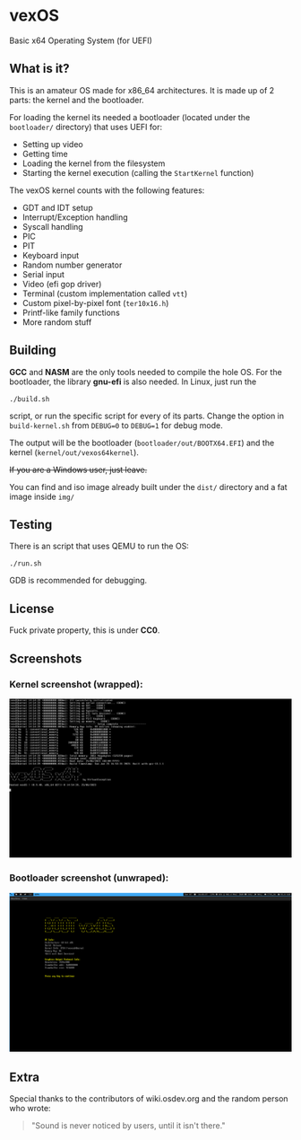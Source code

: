 # vexOS
Basic x64 Operating System (for UEFI)

## What is it?

This is an amateur OS made for x86_64 architectures.
It is made up of 2 parts: the kernel and the bootloader.

For loading the kernel its needed a bootloader (located under the `bootloader/` directory) that uses UEFI for:
 - Setting up video
 - Getting time
 - Loading the kernel from the filesystem
 - Starting the kernel execution (calling the `StartKernel` function)

The vexOS kernel counts with the following features:
 - GDT and IDT setup
 - Interrupt/Exception handling
 - Syscall handling
 - PIC
 - PIT
 - Keyboard input
 - Random number generator
 - Serial input
 - Video (efi gop driver)
 - Terminal (custom implementation called `vtt`)
 - Custom pixel-by-pixel font (`ter10x16.h`)
 - Printf-like family functions
 - More random stuff

## Building
**GCC** and **NASM** are the only tools needed to compile the hole OS.
For the bootloader, the library **gnu-efi** is also needed.
In Linux, just run the 
```
./build.sh
```
script, or run the specific script for every of its parts. Change the option in `build-kernel.sh` from `DEBUG=0` to `DEBUG=1` for debug mode.

The output will be the bootloader (`bootloader/out/BOOTX64.EFI`) and the kernel (`kernel/out/vexos64kernel`).

~~If you are a Windows user, just leave.~~

You can find and iso image already built under the `dist/` directory and a fat image inside `img/`

## Testing
There is an script that uses QEMU to run the OS:
```
./run.sh
```
GDB is recommended for debugging.

## License
Fuck private property, this is under **CC0**.

## Screenshots
### Kernel screenshot (wrapped):
![kernel screenshot](/screenshots/kernel.png)
### Bootloader screenshot (unwraped):
![bootloader screenshot](/screenshots/bootloader.png)

## Extra
Special thanks to the contributors of wiki.osdev.org and the random person who wrote:
> "Sound is never noticed by users, until it isn't there."